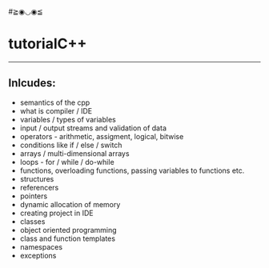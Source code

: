 #≧◉◡◉≦
# tutorialC++
--------------
## Inlcudes:
- semantics of the cpp
- what is compiler / IDE
- variables / types of variables
- input / output streams and validation of data
- operators - arithmetic, assigment, logical, bitwise
- conditions like if / else / switch
- arrays / multi-dimensional arrays
- loops - for / while / do-while
- functions, overloading functions, passing variables to functions etc.
- structures
- referencers
- pointers
- dynamic allocation of memory
- creating project in IDE
- classes
- object oriented programming
- class and function templates
- namespaces
- exceptions
